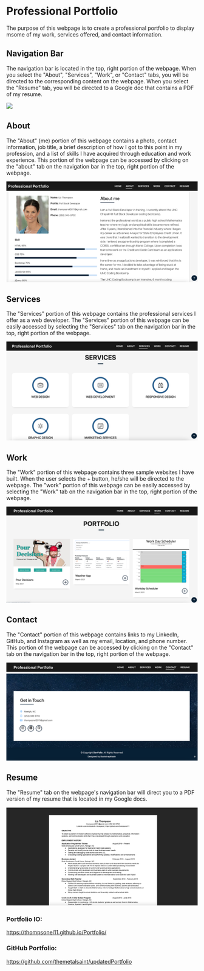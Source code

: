 # Professional Portfolio

The purpose of this webpage is to create a professional portfolio to display msome of my work, services offered, and contact information. 

## Navigation Bar

The navigation bar is located in the top, right portion of the webpage. When you select the "About", "Services", "Work", or "Contact" tabs, you will be directed to the corresponding content on the webpage.  When you select the "Resume" tab, you will be directed to a Google doc that contains a PDF of my resume.  

![](assets/img/readMe/hero.png)

## About

The "About" (me) portion of this webpage contains a photo, contact information, job title, a brief description of how I got to this point in my profession, and a list of skills I have acquired through education and work experience. This portion of the webpage can be accessed by clicking on the "about" tab on the navigation bar in the top, right portion of the webpage. 

![](assets/img/readMe/aboutMe.png)

## Services

The "Services" portion of this webpage contains the professional services I offer as a web developer. The "Services" portion of this webpage can be easily accessed by selecting the "Services" tab on the navigation bar in the top, right portion of the webpage.  

![](assets/img/readMe/services.png)

## Work

The "Work" portion of this webpage contains three sample websites I have built. When the user selects the + button, he/she will be directed to the webpage. The "work" portion of this webpage can be easily accessed by selecting the "Work" tab on the navigation bar in the top, right portion of the webpage. 

![](assets/img/readMe/work.png)

## Contact 

The "Contact" portion of this webpage contains links to my LinkedIn, GitHub, and Instagram as well as my email, location, and phone number.  This portion of the webpage can be accessed by clicking on the "Contact" tab on the navigation bar in the top, right portion of the webpage. 

![](assets/img/readMe/contactInfo.png)

## Resume

The "Resume" tab on the webpage's navigation bar will direct you to a PDF version of my resume that is located in my Google docs. 

![](assets/img/readMe/resume.png)

### Portfolio IO: 
https://thompsonel11.github.io/Portfolio/

### GitHub Portfolio: 
https://github.com/themetalsaint/updatedPortfolio
